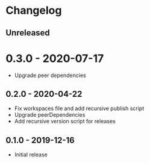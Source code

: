 # Changelog

## Unreleased


# 0.3.0 - 2020-07-17

- Upgrade peer dependencies

## 0.2.0 - 2020-04-22

- Fix workspaces file and add recursive publish script
- Upgrade peerDependencies
- Add recursive version script for releases

## 0.1.0 - 2019-12-16

- Initial release
